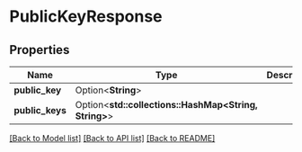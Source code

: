 # PublicKeyResponse

## Properties

Name | Type | Description | Notes
------------ | ------------- | ------------- | -------------
**public_key** | Option<**String**> |  | [optional]
**public_keys** | Option<**std::collections::HashMap<String, String>**> |  | [optional]

[[Back to Model list]](../README.md#documentation-for-models) [[Back to API list]](../README.md#documentation-for-api-endpoints) [[Back to README]](../README.md)


